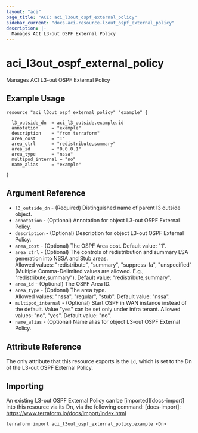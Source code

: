 ```yaml
---
layout: "aci"
page_title: "ACI: aci_l3out_ospf_external_policy"
sidebar_current: "docs-aci-resource-l3out_ospf_external_policy"
description: |-
  Manages ACI L3-out OSPF External Policy
---
```


# aci_l3out_ospf_external_policy

Manages ACI L3-out OSPF External Policy

## Example Usage

```hcl
resource "aci_l3out_ospf_external_policy" "example" {

  l3_outside_dn  = aci_l3_outside.example.id
  annotation     = "example"
  description    = "from terraform"
  area_cost      = "1"
  area_ctrl      = "redistribute,summary"
  area_id        = "0.0.0.1"
  area_type      = "nssa"
  multipod_internal = "no"
  name_alias     = "example"

}
```

## Argument Reference

- `l3_outside_dn` - (Required) Distinguished name of parent l3 outside object.
- `annotation` - (Optional) Annotation for object L3-out OSPF External Policy.
- `description` - (Optional) Description for object L3-out OSPF External Policy.
- `area_cost` - (Optional) The OSPF Area cost. Default value: "1".
- `area_ctrl` - (Optional) The controls of redistribution and summary LSA generation into NSSA and Stub areas.  
  Allowed values: "redistribute", "summary", "suppress-fa", "unspecified" (Multiple Comma-Delimited values are allowed. E.g., "redistribute,summary"). Default value: "redistribute,summary".
- `area_id` - (Optional) The OSPF Area ID.
- `area_type` - (Optional) The area type.  
  Allowed values: "nssa", "regular", "stub". Default value: "nssa".
- `multipod_internal` - (Optional) Start OSPF in WAN instance instead of the default. Value "yes" can be set only under infra tenant. Allowed values: "no", "yes". Default value: "no".
- `name_alias` - (Optional) Name alias for object L3-out OSPF External Policy.

## Attribute Reference

The only attribute that this resource exports is the `id`, which is set to the
Dn of the L3-out OSPF External Policy.

## Importing

An existing L3-out OSPF External Policy can be [imported][docs-import] into this resource via its Dn, via the following command:
[docs-import]: https://www.terraform.io/docs/import/index.html

```
terraform import aci_l3out_ospf_external_policy.example <Dn>
```
